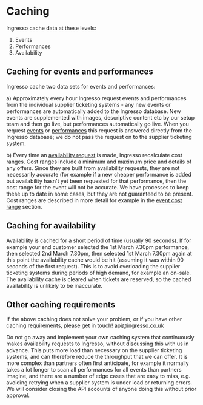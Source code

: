 # Caching

Ingresso cache data at these levels:

1. Events
2. Performances
3. Availability


## Caching for events and performances

Ingresso cache two data sets for events and performances:

a) Approximately every hour Ingresso request events and performances from the
individual supplier ticketing systems - any new events or performances are
automatically added to the Ingresso database. New events are supplemented with
images, descriptive content etc by our setup team and then go live, but
performances automatically go live. When you request [events](#events) or
[performances](#performances) this request is answered directly from the
Ingresso database; we do not pass the request on to the supplier ticketing
system.

b) Every time an [availability request](#availability) is made, Ingresso
recalculate cost ranges. Cost ranges include a minimum and maximum price and
details of any offers. Since they are built from availability requests, they are
not necessarily accurate (for example if a new cheaper performance is added but
availability hasn't yet been requested for that performance, then the cost range
for the event will not be accurate. We have processes to keep these up to date
in some cases, but they are not guaranteed to be present. Cost ranges are
described in more detail for example in the [event cost range](#cost-range)
section.


## Caching for availability

Availability is cached for a short period of time (usually 90 seconds). If for
example your end customer selected the 1st March 7.30pm performance, then
selected 2nd March 7.30pm, then selected 1st March 7.30pm again at this point
the availability cache would be hit (assuming it was within 90 seconds of the
first request). This is to avoid overloading the supplier ticketing systems
during periods of high demand, for example an on-sale. The availability cache is
cleared when tickets are reserved, so the cached availability is unlikely to be
inaccurate.


## Other caching requirements

If the above caching does not solve your problem, or if you have other caching
requirements, please get in touch! api@ingresso.co.uk

Do not go away and implement your own caching system that continuously makes
availability requests to Ingresso, without discussing this with us in advance.
This puts more load than necessary on the supplier ticketing systems, and can
therefore reduce the throughput that we can offer. It is more complex than
partners often first anticipate, for example it normally takes a lot longer to
scan all performances for all events than partners imagine, and there are a
number of edge cases that are easy to miss, e.g. avoiding retrying when a
supplier system is under load or returning errors. We will consider closing the
API accounts of anyone doing this without prior approval.
